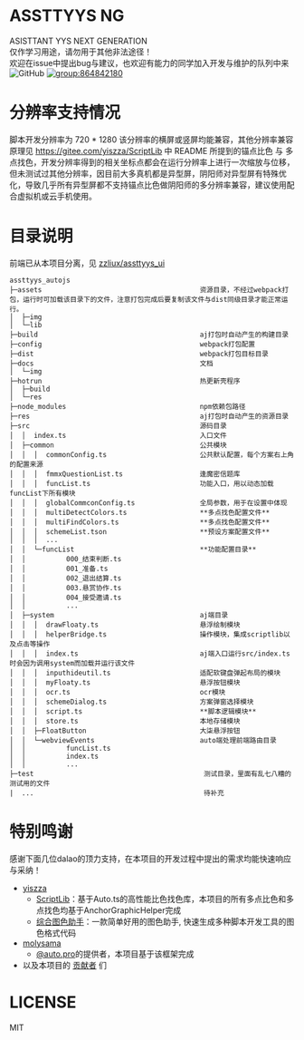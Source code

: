 # ASSTTYYS NG
ASISTTANT YYS NEXT GENERATION<br/>
仅作学习用途，请勿用于其他非法途径！<br/>
欢迎在issue中提出bug与建议，也欢迎有能力的同学加入开发与维护的队列中来<br/>
![GitHub](https://img.shields.io/github/license/zzliux/assttyys_autojs)
[![group:864842180](https://img.shields.io/badge/group-864842180-blue)](https://qm.qq.com/q/H852T6N0OG)


# 分辨率支持情况
脚本开发分辨率为 720 * 1280 该分辨率的横屏或竖屏均能兼容，其他分辨率兼容原理见 <https://gitee.com/yiszza/ScriptLib> 中 README 所提到的锚点比色 与 多点找色，开发分辨率得到的相关坐标点都会在运行分辨率上进行一次缩放与位移，但未测试过其他分辨率，因目前大多真机都是异型屏，阴阳师对异型屏有特殊优化，导致几乎所有异型屏都不支持锚点比色做阴阳师的多分辨率兼容，建议使用配合虚拟机或云手机使用。

# 目录说明
前端已从本项目分离，见 [zzliux/assttyys_ui](https://github.com/zzliux/assttyys_ui)
```
assttyys_autojs
├─assets                                       资源目录，不经过webpack打包，运行时可加载该目录下的文件，注意打包完成后要复制该文件与dist同级目录才能正常运行。
│  ├─img                                       
│  └─lib
├─build                                        aj打包时自动产生的构建目录
├─config                                       webpack打包配置
├─dist                                         webpack打包目标目录
├─docs                                         文档
│  └─img
├─hotrun                                       热更新壳程序
│  ├─build
│  └─res
├─node_modules                                 npm依赖包路径
├─res                                          aj打包时自动产生的资源目录
├─src                                          源码目录
│  │  index.ts                                 入口文件
│  ├─common                                    公共模块
│  │  │  commonConfig.ts                       公共默认配置，每个方案右上角的配置来源
│  │  │  fmmxQuestionList.ts                   逢魔密信题库
│  │  │  funcList.ts                           功能入口，用以动态加载funcList下所有模块
│  │  │  globalCommconConfig.ts                全局参数，用于在设置中体现
│  │  │  multiDetectColors.ts                  **多点找色配置文件**
│  │  │  multiFindColors.ts                    **多点找色配置文件**
│  │  │  schemeList.tson                       **预设方案配置文件**
│  │  │  ...
│  │  └─funcList                               **功能配置目录**
│  │          000_结束判断.ts
│  │          001_准备.ts
│  │          002_退出结算.ts
│  │          003.悬赏协作.ts
│  │          004_接受邀请.ts
│  │          ...
│  ├─system                                    aj端目录
│  │  │  drawFloaty.ts                         悬浮绘制模块
│  │  │  helperBridge.ts                       操作模块，集成scriptlib以及点击等操作
│  │  │  index.ts                              aj端入口运行src/index.ts时会因为调用system而加载并运行该文件
│  │  │  inputhideutil.ts                      适配软键盘弹起布局的模块
│  │  │  myFloaty.ts                           悬浮按钮模块
│  │  │  ocr.ts                                ocr模块
│  │  │  schemeDialog.ts                       方案弹窗选择模块
│  │  │  script.ts                             **脚本逻辑模块**
│  │  │  store.ts                              本地存储模块
│  │  ├─FloatButton                            大柒悬浮按钮
│  │  └─webviewEvents                          auto端处理前端路由目录
│  │          funcList.ts
│  │          index.ts
│  │          ...
├─test                                          测试目录，里面有乱七八糟的测试用的文件
|  ...                                          待补充
```

# 特别鸣谢
感谢下面几位dalao的顶力支持，在本项目的开发过程中提出的需求均能快速响应与采纳！
- [yiszza](https://gitee.com/yiszza)
  - [ScriptLib](https://gitee.com/yiszza/ScriptLib)：基于Auto.ts的高性能比色找色库，本项目的所有多点比色和多点找色均基于AnchorGraphicHelper完成
  - [综合图色助手](https://gitee.com/yiszza/ScriptGraphicHelper)：一款简单好用的图色助手, 快速生成多种脚本开发工具的图色格式代码
- [molysama](https://github.com/molysama)
  - [@auto.pro](https://github.com/molysama/auto.pro)的提供者，本项目基于该框架完成
- 以及本项目的 [贡献者](https://github.com/zzliux/assttyys_autojs/graphs/contributors) 们

# LICENSE
MIT
